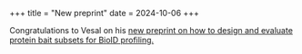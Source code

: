 +++
title = "New preprint"
date = 2024-10-06
+++

Congratulations to Vesal on his [new preprint on how to design and evaluate protein bait subsets for BioID profiling.](https://www.biorxiv.org/content/10.1101/2024.10.03.616533v1)